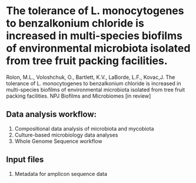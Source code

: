 # The tolerance of L. monocytogenes to benzalkonium chloride is increased in multi-species biofilms of environmental microbiota isolated from tree fruit packing facilities.
Rolon, M.L., Voloshchuk, O., Bartlett, K.V., LaBorde, L.F., Kovac,J. The tolerance of L. monocytogenes to benzalkonium chloride is increased in multi-species biofilms of environmental microbiota isolated from tree fruit packing facilities. NPJ Biofilms and Microbiomes [in review]


## Data analysis workflow:
1. Compositional data analysis of microbiota and mycobiota
2. Culture-based microbiology data analyses
3. Whole Genome Sequence workflow

## Input files
1. Metadata for amplicon sequence data
